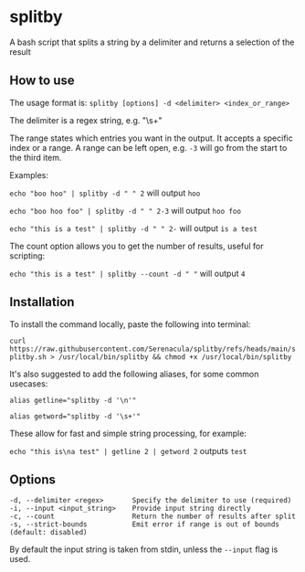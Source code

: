 # splitby

A bash script that splits a string by a delimiter and returns a selection of the result

## How to use

The usage format is: `splitby [options] -d <delimiter> <index_or_range>`

The delimiter is a regex string, e.g. "\s+"

The range states which entries you want in the output. It accepts a specific index or a range. A range can be left open, e.g. `-3` will go from the start to the third item.

Examples:

`echo "boo hoo" | splitby -d " " 2` will output `hoo`

`echo "boo hoo foo" | splitby -d " " 2-3` will output `hoo foo`

`echo "this is a test" | splitby -d " " 2-` will output `is a test`

The count option allows you to get the number of results, useful for scripting:

`echo "this is a test" | splitby --count -d " "` will output `4`

## Installation

To install the command locally, paste the following into terminal:

`curl https://raw.githubusercontent.com/Serenacula/splitby/refs/heads/main/splitby.sh > /usr/local/bin/splitby && chmod +x /usr/local/bin/splitby`

It's also suggested to add the following aliases, for some common usecases:

`alias getline="splitby -d '\n'"`

`alias getword="splitby -d '\s+'"`

These allow for fast and simple string processing, for example:

`echo "this is\na test" | getline 2 | getword 2` outputs `test`

## Options

```
-d, --delimiter <regex>       Specify the delimiter to use (required)
-i, --input <input_string>    Provide input string directly
-c, --count                   Return the number of results after split
-s, --strict-bounds           Emit error if range is out of bounds (default: disabled)
```

By default the input string is taken from stdin, unless the `--input` flag is used.
